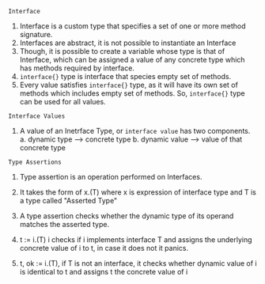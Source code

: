 `Interface`

1.  Interface is a custom type that specifies a set of one or more method signature.
2.  Interfaces are abstract, it is not possible to instantiate an Interface
3.  Though, it is possible to create a variable whose type is that of Interface, which can be assigned a value of any concrete type which has methods
required by interface.
4. `interface{}` type is interface that species empty set of methods.
5. Every value satisfies `interface{}` type, as it will have its own set of methods which includes empty set of methods. So, `interface{}` type can be used for all values.

`Interface Values`
1. A value of an Inetrface Type, or `interface value` has two components.
	a. dynamic type --> concrete type
	b. dynamic value --> value of that concrete type



`Type Assertions`
1. Type assertion is an operation performed on Interfaces.
2. It takes the form of x.(T) where x is expression of interface type and T is a type called "Asserted Type"
3. A type assertion checks whether the dynamic type of its operand matches the asserted type.

4. t := i.(T) i checks if i implements interface T and assigns the underlying concrete value of i to t, in case it does not it panics.
5. t, ok := i.(T), if T is not an interface, it checks whether dynamic value of i is identical to t and assigns t the concrete value of i  
